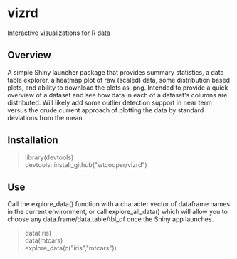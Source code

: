 # vizrd
Interactive visualizations for R data 

## Overview
A simple Shiny launcher package that provides summary statistics, a data table explorer, 
a heatmap plot of raw (scaled) data, some distribution based plots, and ability to download
the plots as .png.  Intended to provide a quick overview of a dataset and see how data
in each of a dataset's columns are distributed.  Will likely add some outlier detection
support in near term versus the crude current approach of plotting the data by standard
deviations from the mean.  <br />

## Installation
  > library(devtools)  <br />
  > devtools::install_github("wtcooper/vizrd")  <br />
  
## Use
Call the explore_data() function with a character vector of dataframe names in the current environment, 
or call explore_all_data() which will allow you to choose any data.frame/data.table/tbl_df once the Shiny
app launches. 

  > data(iris)  <br />
  > data(mtcars)  <br />
  > explore_data(c("iris","mtcars"))  <br />
